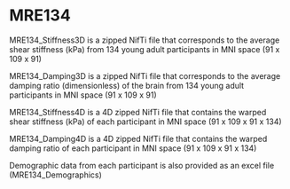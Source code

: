# MRE134

MRE134_Stiffness3D is a zipped NifTi file that corresponds to the average shear stiffness (kPa) from 134 young adult participants in MNI space (91 x 109 x 91)

MRE134_Damping3D is a zipped NifTi file that corresponds to the average damping ratio (dimensionless) of the brain from 134 young adult participants in MNI space (91 x 109 x 91)

MRE134_Stiffness4D is a 4D zipped NifTi file that contains the warped shear stiffness (kPa) of each participant in MNI space (91 x 109 x 91 x 134)

MRE134_Damping4D is a 4D zipped NifTi file that contains the warped damping ratio of each participant in MNI space (91 x 109 x 91 x 134)

Demographic data from each participant is also provided as an excel file (MRE134_Demographics)
